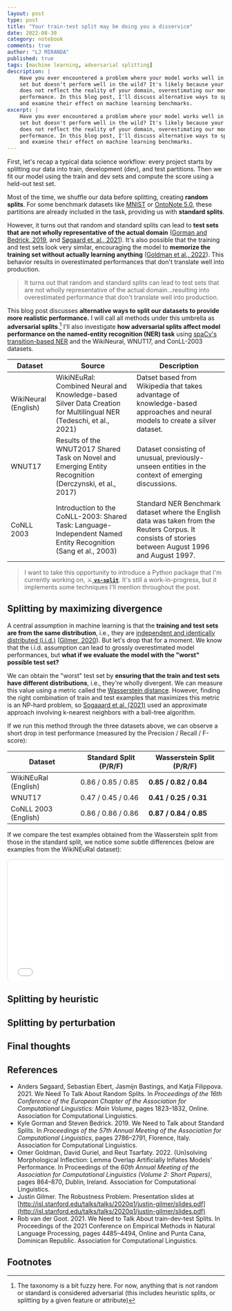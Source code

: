 ```yaml
---
layout: post
type: post
title: "Your train-test split may be doing you a disservice"
date: 2022-08-30
category: notebook
comments: true
author: "LJ MIRANDA"
published: true
tags: [machine learning, adversarial splitting]
description: |
    Have you ever encountered a problem where your model works well in your test
    set but doesn't perform well in the wild? It's likely because your test set
    does not reflect the reality of your domain, overestimating our model's
    performance. In this blog post, I'll discuss alternative ways to split data
    and examine their effect on machine learning benchmarks. 
excerpt: |
    Have you ever encountered a problem where your model works well in your test
    set but doesn't perform well in the wild? It's likely because your test set
    does not reflect the reality of your domain, overestimating our model's
    performance. In this blog post, I'll discuss alternative ways to split data
    and examine their effect on machine learning benchmarks. 
---
```


<span class="firstcharacter">F</span>irst, let's recap a typical data science
workflow: every project starts by splitting our data into train, development
(dev), and test partitions. Then we fit our model using the train and dev sets
and compute the score using a held-out test set. 

Most of the time, we shuffle our data before splitting, creating **random
splits**. For some benchmark datasets like
[MNIST](http://yann.lecun.com/exdb/mnist/) or
[OntoNote 5.0](https://catalog.ldc.upenn.edu/LDC2013T19), these partitions are
already included in the task, providing us with **standard splits**. 

However, it turns out that random and standard splits can lead to **test sets
that are not wholly representative of the actual domain** ([Gorman and Bedrick,
2019](#gorman2019standard), and [Søgaard et. al., 2021](#sogaard2021random)).
It's also possible that the training and test sets look very similar,
encouraging the model to **memorize the training set without actually learning
anything** ([Goldman et al., 2022](#goldman2022morph)). This behavior results in overestimated performances that don't
translate well into production.

> It turns out that random and standard splits can lead to test sets that are
> not wholly representative of the actual domain...resulting into overestimated
> performance that don't translate well into production.

This blog post discusses **alternative ways to split our datasets to provide
more realistic performance.** I will call all methods under this umbrella as
**adversarial splits**.[^1] I'll also investigate **how adversarial splits
affect model performance on the named-entity recognition (NER) task** using
[spaCy's transition-based NER](https://spacy.io/api/entityrecognizer) and the
WikiNeural, WNUT17, and ConLL-2003 datasets.

| Dataset              | Source                                                                                                             | Description                                                                                                                                          |
|----------------------|--------------------------------------------------------------------------------------------------------------------|------------------------------------------------------------------------------------------------------------------------------------------------------|
| WikiNeural (English) | WikiNEuRal: Combined Neural and Knowledge-based Silver Data Creation for Multilingual NER (Tedeschi, et al., 2021) | Datset based from Wikipedia that takes advantage of knowledge-based approaches and neural models to create a silver dataset.                         |
| WNUT17               | Results of the WNUT2017 Shared Task on Novel and Emerging Entity Recognition (Derczynski, et al., 2017)            | Dataset consisting of unusual, previously-unseen entities in the context of emerging discussions.                                                    |
| CoNLL 2003           | Introduction to the CoNLL-2003: Shared Task: Language-Independent Named Entity Recognition (Sang et al., 2003)     | Standard NER Benchmark dataset where the English data was taken from the Reuters Corpus. It consists of stories between August 1996 and August 1997. |

> I want to take this opportunity to introduce a Python package that
> I'm currently working on, ⚔[️ **`vs-split`**](https://github.com/ljvmiranda921/vs-split). It's still a work-in-progress, but it implements some techniques I'll mention throughout the post.

## Splitting by maximizing divergence

A central assumption in machine learning is that the **training and test sets
are from the same distribution**, i.e., they are [independent and identically
distributed
(i.i.d.)](https://en.wikipedia.org/wiki/Independent_and_identically_distributed_random_variables) ([Gilmer, 2020](#gilmer2020robustness)).
But let's drop that for a moment. We know that the i.i.d. assumption can lead to
grossly overestimated model performances, but **what if we evaluate the model
with the "worst" possible test set?**

We can obtain the "worst" test set by **ensuring that the train and test sets
have different distributions**, i.e., they're wholly divergent. We can measure
this value using a metric called the [Wasserstein
distance](https://en.wikipedia.org/wiki/Wasserstein_metric). However, finding
the right combination of train and test examples that maximizes this metric is
an NP-hard problem, so [Sogaaard et al.  (2021)](#sogaard2021random) used an
approximate approach involving k-nearest neighbors with a ball-tree algorithm.

If we run this method through the three datasets above, we can observe a short
drop in test performance (measured by the Precision / Recall / F-score):


| Dataset              | Standard Split (P/R/F) | Wasserstein Split (P/R/F) |
|----------------------|------------------------|---------------------------|
| WikiNEuRal (English) | 0.86 / 0.85 / 0.85     | **0.85 / 0.82 / 0.84**    |
| WNUT17               | 0.47 / 0.45 / 0.46     | **0.41 / 0.25 / 0.31**    |
| CoNLL 2003 (English) | 0.86 / 0.86 / 0.86     | **0.87 / 0.84 / 0.85**    |


If we compare the test examples obtained from the Wasserstein split from those
in the standard split, we notice some subtle differences (below are examples from the WikiNEuRal dataset):

<!--
# Template
style="padding: 20px; line-height: 2.5; font-family: -apple-system, BlinkMacSystemFont, 'Segoe UI', Helvetica, Arial, sans-serif, 'Apple Color Emoji', 'Segoe UI Emoji', 'Segoe UI Symbol'; font-size: 18px">
-->


<div style="position:relative; overflow: hidden; width;100%; padding-top: 56.25%">
<iframe src="/assets/png/splits/wasserstein-sample-00.html" height="300" width="720" style="border:1px solid #ddd;border-radius:10px;position:absolute;top:0;left:0;bottom:0;right:0;width:100%;height:100%"></iframe>
</div>


## Splitting by heuristic

<!-- talk about domain expertise -->

## Splitting by perturbation

<!-- talk about data augmentation, this is an offshoot of that -->

## Final thoughts

<!-- recap -->
<!-- i find three possible avenues to solve this problem (from hardest to easiest)


IDEALISTIC <-> PRACTICAL


- rebuild the whole ML ecosystem
- create better benchmarks
- add systems for check and balances
-->


## References

- <a id="sogaard2021random">Anders Søgaard, Sebastian Ebert, Jasmijn Bastings, and Katja Filippova.</a> 2021. We Need To Talk About Random Splits. In *Proceedings of the 16th Conference of the European Chapter of the Association for Computational Linguistics: Main Volume*, pages 1823–1832, Online. Association for Computational Linguistics.
- <a id="gorman2019standard">Kyle Gorman and Steven Bedrick.</a> 2019. We Need to Talk about Standard Splits. In *Proceedings of the 57th Annual Meeting of the Association for Computational Linguistics*, pages 2786–2791, Florence, Italy. Association for Computational Linguistics.
- <a id="goldman2022morph">Omer Goldman, David Guriel, and Reut Tsarfaty.</a> 2022. (Un)solving Morphological Inflection: Lemma Overlap Artificially Inflates Models’ Performance. In Proceedings of the *60th Annual Meeting of the Association for Computational Linguistics (Volume 2: Short Papers)*, pages 864–870, Dublin, Ireland. Association for Computational Linguistics.
- <a id="gilmer2020robustness">Justin Gilmer.</a> The Robustness Problem. Presentation slides at [http://isl.stanford.edu/talks/talks/2020q1/justin-gilmer/slides.pdf](http://isl.stanford.edu/talks/talks/2020q1/justin-gilmer/slides.pdf)
- <a id="goot2021splits">Rob van der Goot. 2021</a>. We Need to Talk About train-dev-test Splits. In Proceedings of the 2021 Conference on Empirical Methods in Natural Language Processing, pages 4485–4494, Online and Punta Cana, Dominican Republic. Association for Computational Linguistics.



## Footnotes

[^1]: 

    The taxonomy is a bit fuzzy here. For now, anything that is not random
    or standard is considered adversarial (this includes heuristic splits, or
    splitting by a given feature or attribute)